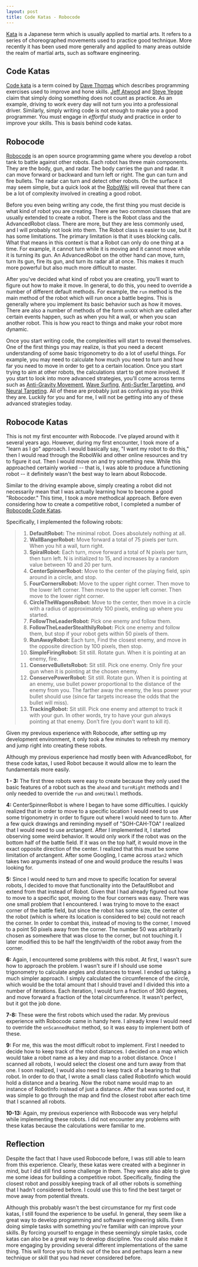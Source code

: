 ```yaml
---
layout: post
title: Code Katas - Robocode
---
```

[Kata](http://en.wikipedia.org/wiki/Kata) is a Japanese term which is usually applied to martial arts. It refers to a series of choreographed movements used to practice good technique. More recently it has been used more generally and applied to many areas outside the realm of martial arts, such as software engineering.

## Code Katas
[Code kata](http://codekata.pragprog.com/) is a term coined by [Dave Thomas](http://pragdave.pragprog.com/) which describes programming exercises used to improve and hone skills. [Jeff Atwood](http://www.codinghorror.com/blog/2008/06/the-ultimate-code-kata.html) and [Steve Yegge](https://sites.google.com/site/steveyegge2/practicing-programming) claim that simply doing something does not count as practice. As an example, driving to work every day will not turn you into a professional driver. Similarly, simply writing code is not enough to make you a good programmer. You must engage in *effortful* study and practice in order to improve your skills. This is basis behind code katas.

## Robocode
[Robocode](http://robocode.sourceforge.net/) is an open source programming game where you develop a robot tank to battle against other robots. Each robot has three main components. They are the body, gun, and radar. The body carries the gun and radar. It can move forward or backward and turn left or right. The gun can turn and fire bullets. The radar can turn and detect other robots. On the surface it may seem simple, but a quick look at the [RoboWiki](http://robowiki.net/wiki/Main_Page) will reveal that there can be a lot of complexity involved in creating a good robot.

Before you even being writing any code, the first thing you must decide is what kind of robot you are creating. There are two common classes that are usually extended to create a robot. There is the Robot class and the AdvancedRobot class. There are more, but they are less commonly used, and I will probably not look into them. The Robot class is easier to use, but it has some limitations. The primary limitation is that it uses blocking calls. What that means in this context is that a Robot can only do one thing at a time. For example, it cannot turn while it is moving and it cannot move while it is turning its gun. An AdvancedRobot on the other hand can move, turn, turn its gun, fire its gun, and turn its radar all at once. This makes it much more powerful but also much more difficult to master.

After you've decided what kind of robot you are creating, you'll want to figure out how to make it move. In general, to do this, you need to override a number of different default methods. For example, the `run` method is the main method of the robot which will run once a battle begins. This is generally where you implement its basic behavior such as how it moves. There are also a number of methods of the form `onXXX` which are called after certain events happen, such as when you hit a wall, or when you scan another robot. This is how you react to things and make your robot more dynamic.

Once you start writing code, the complexities will start to reveal themselves. One of the first things you may realize, is that you need a decent understanding of some basic trigonometry to do a lot of useful things. For example, you may need to calculate how much you need to turn and how far you need to move in order to get to a certain location. Once you start trying to aim at other robots, the calculations start to get more involved. If you start to look into more advanced strategies, you'll come across terms such as [Anti-Gravity Movement](http://robowiki.net/wiki/Anti-Gravity_Movement), [Wave Surfing](http://robowiki.net/wiki/Wave_Surfing), [Anti-Surfer Targeting](http://robowiki.net/wiki/Anti-Surfer_Targeting), and [Neural Targeting](http://robowiki.net/wiki/Neural_Targeting). All of these are probably just as confusing as you think they are. Luckily for you and for me, I will not be getting into any of these advanced strategies today.

## Robocode Katas
This is not my first encounter with Robocode. I've played around with it several years ago. However, during my first encounter, I took more of a "learn as I go" approach. I would basically say, "I want my robot to do this," then I would read through the RoboWiki and other online resources and try to figure it out. Then I would move on and try something new. While this approached certainly worked -- that is, I was able to produce a functioning robot -- it definitely wasn't the best way to learn about Robocode.

Similar to the driving example above, simply creating a robot did not necessarily mean that I was actually learning how to become a good "Robocoder." This time, I took a more methodical approach. Before even considering how to create a competitive robot, I completed a number of [Robocode Code Katas](http://ics613s13.wordpress.com/modules/robocode/a13-robocode-code-katas/).

Specifically, I implemented the following robots:

> 1. **DefaultRobot:** The minimal robot. Does absolutely nothing at all.
> 1. **WallBangerRobot:** Move forward a total of 75 pixels per turn. When you hit a wall, turn right.
> 1. **SpiralRobot:** Each turn, move forward a total of N pixels per turn, then turn left. N is initialized to 15, and increases by a random value between 10 and 20 per turn.
> 1. **CenterSpinnerRobot:** Move to the center of the playing field, spin around in a circle, and stop.
> 1. **FourCornersRobot:** Move to the upper right corner. Then move to the lower left corner. Then move to the upper left corner. Then move to the lower right corner.
> 1. **CircleTheWagonsRobot:** Move to the center, then move in a circle with a radius of approximately 100 pixels, ending up where you started.
> 1. **FollowTheLeaderRobot:** Pick one enemy and follow them.
> 1. **FollowTheLeaderStealthilyRobot:** Pick one enemy and follow them, but stop if your robot gets within 50 pixels of them.
> 1. **RunAwayRobot:** Each turn, Find the closest enemy, and move in the opposite direction by 100 pixels, then stop.
> 1. **SimpleFiringRobot:** Sit still. Rotate gun. When it is pointing at an enemy, fire.
> 1. **ConserveBulletsRobot:** Sit still. Pick one enemy. Only fire your gun when it is pointing at the chosen enemy.
> 1. **ConservePowerRobot:** Sit still. Rotate gun. When it is pointing at an enemy, use bullet power proportional to the distance of the enemy from you. The farther away the enemy, the less power your bullet should use (since far targets increase the odds that the bullet will miss).
> 1. **TrackingRobot:** Sit still. Pick one enemy and attempt to track it with your gun. In other words, try to have your gun always pointing at that enemy. Don’t fire (you don’t want to kill it).

Given my previous experience with Robocode, after setting up my development environment, it only took a few minutes to refresh my memory and jump right into creating these robots.

Although my previous experience had mostly been with AdvancedRobot, for these code katas, I used Robot because it would allow me to learn the fundamentals more easily.

**1 - 3:** The first three robots were easy to create because they only used the basic features of a robot such as the `ahead` and `turnRight` methods and I only needed to override the `run` and `onHitWall` methods.

**4:** CenterSpinnerRobot is where I began to have some difficulties. I quickly realized that in order to move to a specific location I would need to use some trigonometry in order to figure out where I would need to turn to. After a few quick drawings and reminding myself of "SOH-CAH-TOA" I realized that I would need to use arctangent. After I implemented it, I started observing some weird behavior. It would only work if the robot was on the bottom half of the battle field. If it was on the top half, it would move in the exact opposite direction of the center. I realized that this must be some limitation of arctangent. After some Googling, I came across `atan2` which takes two arguments instead of one and would produce the results I was looking for.

**5:** Since I would need to turn and move to specific location for several robots, I decided to move that functionality into the DefaultRobot and extend from that instead of Robot. Given that I had already figured out how to move to a specific spot, moving to the four corners was easy. There was one small problem that I encountered. I was trying to move to the exact corner of the battle field, but since the robot has some size, the center of the robot (which is where its location is considered to be) could not reach the corner. In order to combat this, instead of moving to the corner, I moved to a point 50 pixels away from the corner. The number 50 was arbitrarily chosen as somewhere that was close to the corner, but not touching it. I later modified this to be half the length/width of the robot away from the corner.

**6:** Again, I encountered some problems with this robot. At first, I wasn't sure how to approach the problem. I wasn't sure if I should use some trigonometry to calculate angles and distances to travel. I ended up taking a much simpler approach. I simply calculated the circumference of the circle, which would be the total amount that I should travel and I divided this into a number of iterations. Each iteration, I would turn a fraction of 360 degrees, and move forward a fraction of the total circumference. It wasn't perfect, but it got the job done.

**7-8:** These were the first robots which used the radar. My previous experience with Robocode came in handy here. I already knew I would need to override the `onScannedRobot` method, so it was easy to implement both of these.

**9:** For me, this was the most difficult robot to implement. First I needed to decide how to keep track of the robot distances. I decided on a map which would take a robot name as a key and map to a robot distance. Once I scanned all robots, I would select the closest one and turn away from that one. I soon realized, I would also need to keep track of a bearing to that robot. In order to do that, I wrote a small class called RobotInfo which would hold a distance and a bearing. Now the robot name would map to an instance of RobotInfo instead of just a distance. After that was sorted out, it was simple to go through the map and find the closest robot after each time that I scanned all robots.

**10-13:** Again, my previous experience with Robocode was very helpful while implementing these robots. I did not encounter any problems with these katas because the calculations were familiar to me.

## Reflection
Despite the fact that I have used Robocode before, I was still able to learn from this experience. Clearly, these katas were created with a beginner in mind, but I did still find some challenge in them. They were also able to give me some ideas for building a competitive robot. Specifically, finding the closest robot and possibly keeping track of all other robots is something that I hadn't considered before. I could use this to find the best target or move away from potential threats.

Although this probably wasn't the best circumstance for my first code katas, I still found the experience to be useful. In general, they seem like a great way to develop programming and software engineering skills. Even doing simple tasks with something you're familiar with can improve your skills. By forcing yourself to engage in these seemingly simple tasks, code katas can also be a great way to develop discipline. You could also make it more engaging by providing several different implementations of the same thing. This will force you to think out of the box and perhaps learn a new technique or skill that you had never considered before.

